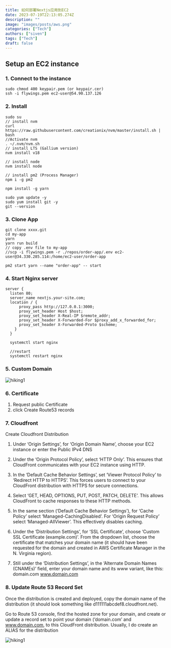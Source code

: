 ```yaml
---
title: 如何部署Nextjs应用到EC2
date: 2023-07-19T22:13:05.274Z
description: ""
image: "images/posts/aws.png"
categories: ["Tech"]
authors: ["siven"]
tags: ["Tech"]
draft: false
---
```


## Setup an EC2 instance

### 1. Connect to the instance

```
sudo chmod 400 keypair.pem (or keypair.cer)
ssh -i flywings.pem ec2-user@54.90.137.126

```

### 2. Install

```
sudo su
// install nvm
curl https://raw.githubusercontent.com/creationix/nvm/master/install.sh | bash
//Activate nvm
. ~/.nvm/nvm.sh
// install LTS (Gallium version)
nvm install v18

// install node
nvm install node

// install pm2 (Process Manager)
npm i -g pm2

npm install -g yarn

sudo yum update -y
sudo yum install git -y
git --version

```

### 3. Clone App

```
git clone xxxx.git
cd my-app
yarn
yarn run build
// copy .env file to my-app
//scp -i flywings.pem -r ./repos/order-app/.env ec2-user@34.330.285.114:/home/ec2-user/order-app

pm2 start yarn --name "order-app" -- start

```

### 4. Start Nginx server

```
server {
  listen 80;
  server_name nextjs.your-site.com;
  location / {
      proxy_pass http://127.0.0.1:3000;
      proxy_set_header Host $host;
      proxy_set_header X-Real-IP $remote_addr;
      proxy_set_header X-Forwarded-For $proxy_add_x_forwarded_for;
      proxy_set_header X-Forwarded-Proto $scheme;
    }
  }

  systemctl start nginx

  //restart
  systemctl restart nginx

```

### 5. Custom Domain

![hiking1](/nun-boy/images/posts/aws-route53.png)

### 6. Certificate
1. Request public Certificate
2. click Create Route53 records


### 7. Cloudfront

Create Cloudfront Distribution


1. Under ‘Origin Settings’, for ‘Origin Domain Name’, choose your EC2 instance or enter the Public IPv4 DNS
2. Under the ‘Origin Protocol Policy’, select ‘HTTP Only’. This ensures that CloudFront communicates with your EC2 instance using HTTP.
3. In the ‘Default Cache Behavior Settings’, set ‘Viewer Protocol Policy’ to ‘Redirect HTTP to HTTPS’. This forces users to connect to your CloudFront distribution with HTTPS for secure connections.
4. Select ‘GET, HEAD, OPTIONS, PUT, POST, PATCH, DELETE’. This allows CloudFront to cache responses to these HTTP methods.

5. In the same section (‘Default Cache Behavior Settings’), for ‘Cache Policy’ select ‘Managed-CachingDisabled’. For ‘Origin Request Policy’ select ‘Managed-AllViewer’. This effectively disables caching.

6. Under the ‘Distribution Settings’, for ‘SSL Certificate’, choose ‘Custom SSL Certificate (example.com)’. From the dropdown list, choose the certificate that matches your domain name (it should have been requested for the domain and created in AWS Certificate Manager in the N. Virginia region).
7. Still under the ‘Distribution Settings’, in the ‘Alternate Domain Names (CNAMEs)’ field, enter your domain name and its www variant, like this:
   domain.com www.domain.com

### 8. Update Route 53 Record Set

Once the distribution is created and deployed, copy the domain name of the distribution (it should look something like d111111abcdef8.cloudfront.net).

Go to Route 53 console, find the hosted zone for your domain, and create or update a record set to point your domain (‘domain.com’ and www.domain.com, to this CloudFront distribution.
Usually, I do create an ALIAS for the distribution

![hiking1](/nun-boy/images/posts/aws-route53-records.png)
